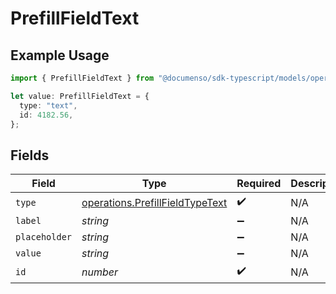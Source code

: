 # PrefillFieldText

## Example Usage

```typescript
import { PrefillFieldText } from "@documenso/sdk-typescript/models/operations";

let value: PrefillFieldText = {
  type: "text",
  id: 4182.56,
};
```

## Fields

| Field                                                                              | Type                                                                               | Required                                                                           | Description                                                                        |
| ---------------------------------------------------------------------------------- | ---------------------------------------------------------------------------------- | ---------------------------------------------------------------------------------- | ---------------------------------------------------------------------------------- |
| `type`                                                                             | [operations.PrefillFieldTypeText](../../models/operations/prefillfieldtypetext.md) | :heavy_check_mark:                                                                 | N/A                                                                                |
| `label`                                                                            | *string*                                                                           | :heavy_minus_sign:                                                                 | N/A                                                                                |
| `placeholder`                                                                      | *string*                                                                           | :heavy_minus_sign:                                                                 | N/A                                                                                |
| `value`                                                                            | *string*                                                                           | :heavy_minus_sign:                                                                 | N/A                                                                                |
| `id`                                                                               | *number*                                                                           | :heavy_check_mark:                                                                 | N/A                                                                                |